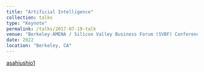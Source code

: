 ```yaml
---
title: "Artificial Intelligence"
collection: talks
type: "Keynote"
permalink: /talks/2017-07-19-talk
venue: "Berkeley-AMENA / Silicon Valley Business Forum (SVBF) Conference"
date: 2022
location: "Berkeley, CA"
---
```




<a href="https://www.slideshare.net/asahiushio1" target="_blank">asahiushio1</a>
